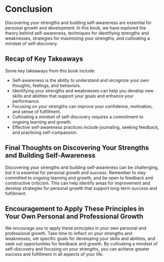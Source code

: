Conclusion
==========

Discovering your strengths and building self-awareness are essential for personal growth and development. In this book, we have explored the theory behind self-awareness, techniques for identifying strengths and weaknesses, strategies for maximizing your strengths, and cultivating a mindset of self-discovery.

Recap of Key Takeaways
----------------------

Some key takeaways from this book include:

* Self-awareness is the ability to understand and recognize your own thoughts, feelings, and behaviors.
* Identifying your strengths and weaknesses can help you develop new skills and abilities that support your goals and enhance your performance.
* Focusing on your strengths can improve your confidence, motivation, and sense of fulfillment.
* Cultivating a mindset of self-discovery requires a commitment to ongoing learning and growth.
* Effective self-awareness practices include journaling, seeking feedback, and practicing self-compassion.

Final Thoughts on Discovering Your Strengths and Building Self-Awareness
------------------------------------------------------------------------

Discovering your strengths and building self-awareness can be challenging, but it is essential for personal growth and success. Remember to stay committed to ongoing learning and growth, and be open to feedback and constructive criticism. This can help identify areas for improvement and develop strategies for personal growth that support long-term success and fulfillment.

Encouragement to Apply These Principles in Your Own Personal and Professional Growth
------------------------------------------------------------------------------------

We encourage you to apply these principles in your own personal and professional growth. Take time to reflect on your strengths and weaknesses, set specific goals for developing your skills and abilities, and seek out opportunities for feedback and growth. By cultivating a mindset of self-discovery and focusing on your strengths, you can achieve greater success and fulfillment in all aspects of your life.
